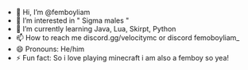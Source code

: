 - 👋 Hi, I’m @femboyliam
- 👀 I’m interested in " Sigma males "
- 🌱 I’m currently learning Java, Lua, Skirpt, Python
- 📫 How to reach me discord.gg/velocitymc or discord femoboyliam_
- 😄 Pronouns: He/him
- ⚡ Fun fact: So i love playing minecraft i am also a femboy so yea!
